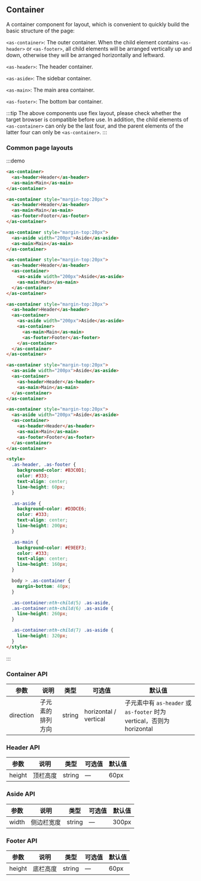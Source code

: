 ## Container

A container component for layout, which is convenient to quickly build the basic structure of the page:

`<as-container>`: The outer container. When the child element contains `<as-header>` or `<as-footer>`, all child elements will be arranged vertically up and down, otherwise they will be arranged horizontally and leftward.

`<as-header>`: The header container.

`<as-aside>`: The sidebar container.

`<as-main>`: The main area container.

`<as-footer>`: The bottom bar container.

:::tip
The above components use flex layout, please check whether the target browser is compatible before use. In addition, the child elements of `<as-container>` can only be the last four, and the parent elements of the latter four can only be `<as-container>`.
:::

### Common page layouts

:::demo

```html
<as-container>
  <as-header>Header</as-header>
  <as-main>Main</as-main>
</as-container>

<as-container style="margin-top:20px">
  <as-header>Header</as-header>
  <as-main>Main</as-main>
  <as-footer>Footer</as-footer>
</as-container>

<as-container style="margin-top:20px">
  <as-aside width="200px">Aside</as-aside>
  <as-main>Main</as-main>
</as-container>

<as-container style="margin-top:20px">
  <as-header>Header</as-header>
  <as-container>
    <as-aside width="200px">Aside</as-aside>
    <as-main>Main</as-main>
  </as-container>
</as-container>

<as-container style="margin-top:20px">
  <as-header>Header</as-header>
  <as-container>
    <as-aside width="200px">Aside</as-aside>
    <as-container>
      <as-main>Main</as-main>
      <as-footer>Footer</as-footer>
    </as-container>
  </as-container>
</as-container>

<as-container style="margin-top:20px">
  <as-aside width="200px">Aside</as-aside>
  <as-container>
    <as-header>Header</as-header>
    <as-main>Main</as-main>
  </as-container>
</as-container>

<as-container style="margin-top:20px">
  <as-aside width="200px">Aside</as-aside>
  <as-container>
    <as-header>Header</as-header>
    <as-main>Main</as-main>
    <as-footer>Footer</as-footer>
  </as-container>
</as-container>

<style>
  .as-header, .as-footer {
    background-color: #B3C0D1;
    color: #333;
    text-align: center;
    line-height: 60px;
  }

  .as-aside {
    background-color: #D3DCE6;
    color: #333;
    text-align: center;
    line-height: 200px;
  }

  .as-main {
    background-color: #E9EEF3;
    color: #333;
    text-align: center;
    line-height: 160px;
  }

  body > .as-container {
    margin-bottom: 40px;
  }

  .as-container:nth-child(5) .as-aside,
  .as-container:nth-child(6) .as-aside {
    line-height: 260px;
  }

  .as-container:nth-child(7) .as-aside {
    line-height: 320px;
  }
</style>
```

:::

### Container API

| 参数    | 说明     | 类型    | 可选值      | 默认值 |
|---------|----------|---------|-------------|--------|
| direction | 子元素的排列方向 | string | horizontal / vertical | 子元素中有 `as-header` 或 `as-footer` 时为 vertical，否则为 horizontal |

### Header API

| 参数    | 说明     | 类型    | 可选值      | 默认值 |
|---------|----------|---------|-------------|--------|
| height | 顶栏高度 | string | — | 60px |

### Aside API

| 参数    | 说明     | 类型    | 可选值      | 默认值 |
|---------|----------|---------|-------------|--------|
| width | 侧边栏宽度 | string | — | 300px |

### Footer API

| 参数    | 说明     | 类型    | 可选值      | 默认值 |
|---------|----------|---------|-------------|--------|
| height | 底栏高度 | string | — | 60px |
